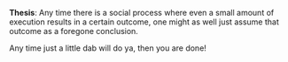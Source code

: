 **Thesis**: Any time there is a social process where even a small amount of execution results in a certain outcome, one might as well just assume that outcome as a foregone conclusion.


Any time just a little dab will do ya, then you are done!


